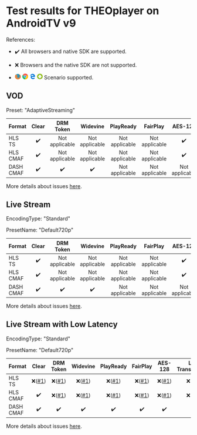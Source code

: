 # Test results for THEOplayer on AndroidTV v9

References:

- ✔️ All browsers and native SDK are supported.

- ❌ Browsers and the native SDK are not supported.

- ![firefox](../../icons/firefox.png) ![chrome](../../icons/chrome.png) ![edge](../../icons/edge.png) ![android](../../icons/android.png) Scenario supported.

## VOD

Preset: "AdaptiveStreaming"

| Format | Clear | DRM Token | Widevine | PlayReady | FairPlay | AES-128 | Sidecar caption |
| --------- | :---: | :---: | :----------------------------------------------------------: | :------: | :----------------------------------------------------------: | :------: | :------: |
| HLS TS    | ✔️ | Not applicable  | Not applicable | Not applicable | Not applicable | ✔️ | ✔️ |
| HLS CMAF  | ✔️ | Not applicable | Not  applicable | Not applicable | Not applicable | ✔️ | ✔️ |
| DASH CMAF | ✔️ | ✔️ | ✔️ | Not applicable | Not applicable | Not applicable | ✔️ |

More details about issues [here](issues.md).

## Live Stream

EncodingType: "Standard"

PresetName: "Default720p"

| Format | Clear | DRM Token | Widevine | PlayReady | FairPlay | AES-128 | Live Transcription |
| --------- | :---: | :---: | :----------------------------------------------------------: | :------: | :----------------------------------------------------------: | :------: | :------: |
| HLS TS    | ✔️ | Not applicable  | Not applicable | Not applicable | Not applicable | ✔️ | ✔️ |
| HLS CMAF  | ✔️ | Not applicable | Not  applicable | Not applicable | Not applicable | ✔️ | ✔️ |
| DASH CMAF | ✔️ | ✔️ | ✔️ | Not applicable | Not applicable | Not applicable | ✔️ |


More details about issues [here](issues.md).

## Live Stream with Low Latency

EncodingType: "Standard"

PresetName: "Default720p"

| Format | Clear | DRM Token | Widevine | PlayReady | FairPlay | AES-128 | Live Transcription |
| --------- | :---: | :---: | :----------------------------------------------------------: | :------: | :----------------------------------------------------------: | :------: | :------: |
| HLS TS    | ❌([#1](issues.md#issue-1)) | ❌([#1](issues.md#issue-1)) | ❌([#1](issues.md#issue-1)) | ❌([#1](issues.md#issue-1)) | ❌([#1](issues.md#issue-1)) | ❌([#1](issues.md#issue-1)) | ❌([#1](issues.md#issue-1)) |
| HLS CMAF  | ✔️ | ❌([#1](issues.md#issue-1)) | ❌([#1](issues.md#issue-1)) | ❌([#1](issues.md#issue-1)) | ❌([#1](issues.md#issue-1)) | ❌([#1](issues.md#issue-1)) | ❌([#1](issues.md#issue-1)) |
| DASH CMAF | ✔️ | ✔️ | ✔️ | ✔️ | ✔️ | ✔️ | ✔️ |

More details about issues [here](issues.md).
